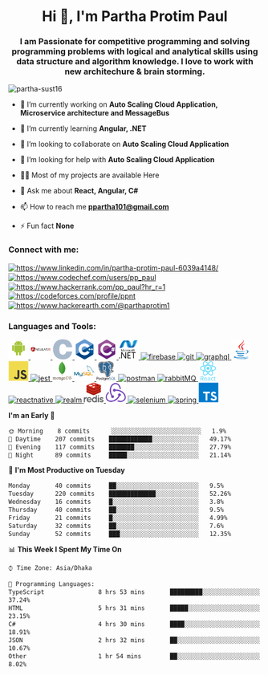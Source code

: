 <h1 align="center">Hi 👋, I'm Partha Protim Paul</h1>
<h3 align="center">I am Passionate for competitive programming and solving programming problems with logical and analytical skills using data structure and algorithm knowledge. I love to work with new architechure & brain storming.</h3>

<p align="left">
<img src="https://komarev.com/ghpvc/?username=partha-sust16&label=Profile%20views&color=0e75b6&style=flat" alt="partha-sust16" /> </p>

- 🔭 I’m currently working on **Auto Scaling Cloud Application, Microservice architecture and MessageBus**

- 🌱 I’m currently learning **Angular, .NET**

- 👯 I’m looking to collaborate on **Auto Scaling Cloud Application**

- 🤝 I’m looking for help with **Auto Scaling Cloud Application**

- 👨‍💻 Most of my projects are available Here 

- 💬 Ask me about **React, Angular, C#**

- 📫 How to reach me **ppartha101@gmail.com**

- ⚡ Fun fact **None**

<p align="left">
<h3 align="left">Connect with me:</h3>
<a href="https://linkedin.com/in/partha-protim-paul-6039a4148/" target="blank"><img align="center" src="https://cdn.jsdelivr.net/npm/simple-icons@3.0.1/icons/linkedin.svg" alt="https://www.linkedin.com/in/partha-protim-paul-6039a4148/" height="30" width="40" /></a>
<a href="https://www.codechef.com/users/pp_paul" target="blank"><img align="center" src="https://cdn.jsdelivr.net/npm/simple-icons@3.1.0/icons/codechef.svg" alt="https://www.codechef.com/users/pp_paul" height="30" width="40" /></a>
<a href="https://www.hackerrank.com/pp_paul?hr_r=1" target="blank"><img align="center" src="https://cdn.jsdelivr.net/npm/simple-icons@3.0.1/icons/hackerrank.svg" alt="https://www.hackerrank.com/pp_paul?hr_r=1" height="30" width="40" /></a>
<a href="https://codeforces.com/profile/ppnt" target="blank"><img align="center" src="https://cdn.jsdelivr.net/npm/simple-icons@3.0.1/icons/codeforces.svg" alt="https://codeforces.com/profile/ppnt" height="30" width="40" /></a>
<a href="https://www.hackerearth.com/@parthaprotim1" target="blank"><img align="center" src="https://cdn.jsdelivr.net/npm/simple-icons@3.0.1/icons/hackerearth.svg" alt="https://www.hackerearth.com/@parthaprotim1" height="30" width="40" /></a>
</p>

<h3 align="left">Languages and Tools:</h3>
<p align="left"> <a href="https://developer.android.com" target="_blank"> <img src="https://raw.githubusercontent.com/devicons/devicon/master/icons/android/android-original-wordmark.svg" alt="android" width="40" height="40"/> </a> <a href="https://angular.io" target="_blank"> <img src="https://raw.githubusercontent.com/devicons/devicon/master/icons/angularjs/angularjs-original-wordmark.svg" alt="angularjs" width="40" height="40"/> </a> <a href="https://www.cprogramming.com/" target="_blank"> <img src="https://raw.githubusercontent.com/devicons/devicon/master/icons/c/c-original.svg" alt="c" width="40" height="40"/> </a> <a href="https://www.w3schools.com/cpp/" target="_blank"> <img src="https://raw.githubusercontent.com/devicons/devicon/master/icons/cplusplus/cplusplus-original.svg" alt="cplusplus" width="40" height="40"/> </a> <a href="https://www.w3schools.com/cs/" target="_blank"> <img src="https://raw.githubusercontent.com/devicons/devicon/master/icons/csharp/csharp-original.svg" alt="csharp" width="40" height="40"/> </a> <a href="https://dotnet.microsoft.com/" target="_blank"> <img src="https://raw.githubusercontent.com/devicons/devicon/master/icons/dot-net/dot-net-original-wordmark.svg" alt="dotnet" width="40" height="40"/> </a> <a href="https://firebase.google.com/" target="_blank"> <img src="https://www.vectorlogo.zone/logos/firebase/firebase-icon.svg" alt="firebase" width="40" height="40"/> </a> <a href="https://git-scm.com/" target="_blank"> <img src="https://www.vectorlogo.zone/logos/git-scm/git-scm-icon.svg" alt="git" width="40" height="40"/> </a> <a href="https://graphql.org" target="_blank"> <img src="https://www.vectorlogo.zone/logos/graphql/graphql-icon.svg" alt="graphql" width="40" height="40"/> </a> <a href="https://www.java.com" target="_blank"> <img src="https://raw.githubusercontent.com/devicons/devicon/master/icons/java/java-original.svg" alt="java" width="40" height="40"/> </a> <a href="https://developer.mozilla.org/en-US/docs/Web/JavaScript" target="_blank"> <img src="https://raw.githubusercontent.com/devicons/devicon/master/icons/javascript/javascript-original.svg" alt="javascript" width="40" height="40"/> </a> <a href="https://jestjs.io" target="_blank"> <img src="https://www.vectorlogo.zone/logos/jestjsio/jestjsio-icon.svg" alt="jest" width="40" height="40"/> </a> <a href="https://www.mongodb.com/" target="_blank"> <img src="https://raw.githubusercontent.com/devicons/devicon/master/icons/mongodb/mongodb-original-wordmark.svg" alt="mongodb" width="40" height="40"/> </a> <a href="https://www.mysql.com/" target="_blank"> <img src="https://raw.githubusercontent.com/devicons/devicon/master/icons/mysql/mysql-original-wordmark.svg" alt="mysql" width="40" height="40"/> </a> <a href="https://www.postgresql.org" target="_blank"> <img src="https://raw.githubusercontent.com/devicons/devicon/master/icons/postgresql/postgresql-original-wordmark.svg" alt="postgresql" width="40" height="40"/> </a> <a href="https://postman.com" target="_blank"> <img src="https://www.vectorlogo.zone/logos/getpostman/getpostman-icon.svg" alt="postman" width="40" height="40"/> </a> <a href="https://www.rabbitmq.com" target="_blank"> <img src="https://www.vectorlogo.zone/logos/rabbitmq/rabbitmq-icon.svg" alt="rabbitMQ" width="40" height="40"/> </a> <a href="https://reactjs.org/" target="_blank"> <img src="https://raw.githubusercontent.com/devicons/devicon/master/icons/react/react-original-wordmark.svg" alt="react" width="40" height="40"/> </a> <a href="https://reactnative.dev/" target="_blank"> <img src="https://reactnative.dev/img/header_logo.svg" alt="reactnative" width="40" height="40"/> </a> <a href="https://realm.io/" target="_blank"> <img src="https://raw.githubusercontent.com/bestofjs/bestofjs-webui/8665e8c267a0215f3159df28b33c365198101df5/public/logos/realm.svg" alt="realm" width="40" height="40"/> </a> <a href="https://redis.io" target="_blank"> <img src="https://raw.githubusercontent.com/devicons/devicon/master/icons/redis/redis-original-wordmark.svg" alt="redis" width="40" height="40"/> </a> <a href="https://redux.js.org" target="_blank"> <img src="https://raw.githubusercontent.com/devicons/devicon/master/icons/redux/redux-original.svg" alt="redux" width="40" height="40"/> </a> <a href="https://www.selenium.dev" target="_blank"> <img src="https://raw.githubusercontent.com/detain/svg-logos/780f25886640cef088af994181646db2f6b1a3f8/svg/selenium-logo.svg" alt="selenium" width="40" height="40"/> </a> <a href="https://spring.io/" target="_blank"> <img src="https://www.vectorlogo.zone/logos/springio/springio-icon.svg" alt="spring" width="40" height="40"/> </a> <a href="https://www.typescriptlang.org/" target="_blank"> <img src="https://raw.githubusercontent.com/devicons/devicon/master/icons/typescript/typescript-original.svg" alt="typescript" width="40" height="40"/> </a> </p>

<!--START_SECTION:waka-->
**I'm an Early 🐤** 

```text
🌞 Morning    8 commits      ░░░░░░░░░░░░░░░░░░░░░░░░░   1.9% 
🌆 Daytime    207 commits    ████████████░░░░░░░░░░░░░   49.17% 
🌃 Evening    117 commits    ███████░░░░░░░░░░░░░░░░░░   27.79% 
🌙 Night      89 commits     █████░░░░░░░░░░░░░░░░░░░░   21.14%

```
📅 **I'm Most Productive on Tuesday** 

```text
Monday       40 commits     ██░░░░░░░░░░░░░░░░░░░░░░░   9.5% 
Tuesday      220 commits    █████████████░░░░░░░░░░░░   52.26% 
Wednesday    16 commits     █░░░░░░░░░░░░░░░░░░░░░░░░   3.8% 
Thursday     40 commits     ██░░░░░░░░░░░░░░░░░░░░░░░   9.5% 
Friday       21 commits     █░░░░░░░░░░░░░░░░░░░░░░░░   4.99% 
Saturday     32 commits     ██░░░░░░░░░░░░░░░░░░░░░░░   7.6% 
Sunday       52 commits     ███░░░░░░░░░░░░░░░░░░░░░░   12.35%

```


📊 **This Week I Spent My Time On** 

```text
⌚︎ Time Zone: Asia/Dhaka

💬 Programming Languages: 
TypeScript               8 hrs 53 mins       █████████░░░░░░░░░░░░░░░░   37.24% 
HTML                     5 hrs 31 mins       █████░░░░░░░░░░░░░░░░░░░░   23.15% 
C#                       4 hrs 30 mins       ████░░░░░░░░░░░░░░░░░░░░░   18.91% 
JSON                     2 hrs 32 mins       ██░░░░░░░░░░░░░░░░░░░░░░░   10.67% 
Other                    1 hr 54 mins        ██░░░░░░░░░░░░░░░░░░░░░░░   8.02%

```


<!--END_SECTION:waka-->


